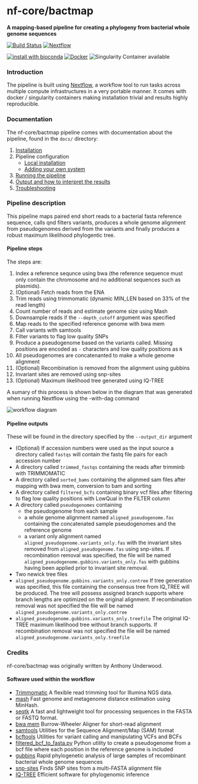 # nf-core/bactmap
**A mapping-based pipeline for creating a phylogeny from bacterial whole genome sequences**

[![Build Status](https://travis-ci.org/nf-core/bactmap.svg?branch=master)](https://travis-ci.org/nf-core/bactmap)
[![Nextflow](https://img.shields.io/badge/nextflow-%E2%89%A519.05.0-brightgreen.svg)](https://www.nextflow.io/)

[![install with bioconda](https://img.shields.io/badge/install%20with-bioconda-brightgreen.svg)](http://bioconda.github.io/)
[![Docker](https://img.shields.io/docker/automated/nfcore/bactmap.svg)](https://hub.docker.com/r/nfcore/bactmap)
![Singularity Container available](
https://img.shields.io/badge/singularity-available-7E4C74.svg)

### Introduction
The pipeline is built using [Nextflow](https://www.nextflow.io), a workflow tool to run tasks across multiple compute infrastructures in a very portable manner. It comes with docker / singularity containers making installation trivial and results highly reproducible.


### Documentation
The nf-core/bactmap pipeline comes with documentation about the pipeline, found in the `docs/` directory:

1. [Installation](docs/installation.md)
2. Pipeline configuration
    * [Local installation](docs/configuration/local.md)
    * [Adding your own system](docs/configuration/adding_your_own.md)
3. [Running the pipeline](docs/usage.md)
4. [Output and how to interpret the results](docs/output.md)
5. [Troubleshooting](docs/troubleshooting.md)

### Pipeline description
This pipeline maps paired end short reads to a bacterial fasta reference sequence, calls qnd filters variants, produces a whole genome alignment from pseudogenomes derived from the variants and finally produces a robust maximum likelihood phylogentic tree.


#### Pipeline steps
The steps are:

1. Index a reference sequnce using bwa (the reference sequence must only contain the chromosome and no additional sequences such as plasmids).
2. (Optional) Fetch reads from the ENA
3. Trim reads using trimmomatic (dynamic MIN_LEN based on 33% of the read length)
4. Count number of reads and estimate genome size using Mash
5. Downsample reads if the `--depth_cutoff` argument was specified
6. Map reads to the specified reference genome with bwa mem
7. Call variants with samtools
8. Filter variants to flag low quality SNPs
9. Produce a pseudogenome based on the variants called. Missing positions are encoded as `-` characters and low quality positions as `N`
10. All pseudogenomes are concatenanted to make a whole genome alignment
11. (Optional) Recombination is removed from the alignment using gubbins
12. Invariant sites are removed using snp-sites
13. (Optional) Maximum likelihood tree generated using IQ-TREE


A sumary of this process is shown below in the diagram that was generated when running Nextflow using the -with-dag command

![workflow diagram](dag.png)

#### Pipeline outputs
These will be found in the directory specified by the `--output_dir` argument

  - (Optional) If accession numbers were used as the input source a directory called `fastqs` will contain the fastq file pairs for each accession number
  - A directory called `trimmed_fastqs` containing the reads after trimminb with TRIMMOMATIC
  - A directory called `sorted_bams` containing the alignmed sam files after mapping with bwa mem, conversion to bam and sorting
  - A directory called `filtered_bcfs` containing binary vcf files after filtering to flag low quality positions with LowQual in the FILTER column
  - A directory called `pseudogenomes` containing 
    - the pseudogenome from each sample
    - a whole genome alignment named `aligned_pseudogenome.fas` containing the concatenated sample pseudogenomes and the refrerence genome
    - a variant only alignment named `aligned_pseudogenome.variants_only.fas` with the invariant sites removed from `aligned_pseudogenome.fas` using snp-sites. If recombination removal was specified, the file will be named `aligned_pseudogenome.gubbins.variants_only.fas` with gubbins having been applied prior to invariant site removal.
  - Two newick tree files
   -  `aligned_pseudogenome.gubbins.variants_only.contree` If tree generation was specified, this file containing the consensus tree from IQ_TREE will be produced. The tree will possess assigned branch supports where branch lengths are optimized on the original alignment. If recombination removal was not specified the file will be named `aligned_pseudogenome.variants_only.contree`
   -  `aligned_pseudogenome.gubbins.variants_only.treefile` The original IQ-TREE maximum likelihood tree without branch supports. If recombination removal was not specified the file will be named `aligned_pseudogenome.variants_only.treefile`





### Credits
nf-core/bactmap was originally written by Anthony Underwood.

#### Software used within the workflow
  - [Trimmomatic](http://www.usadellab.org/cms/?page=trimmomatic) A flexible read trimming tool for Illumina NGS data.
  - [mash](https://mash.readthedocs.io/en/latest/) Fast genome and metagenome distance estimation using MinHash.
  - [seqtk](https://github.com/lh3/seqtk) A fast and lightweight tool for processing sequences in the FASTA or FASTQ format.
  - [bwa mem](https://github.com/lh3/bwa) Burrow-Wheeler Aligner for short-read alignment
  - [samtools](http://www.htslib.org/doc/samtools.html) Utilities for the Sequence Alignment/Map (SAM) format
  - [bcftools](http://www.htslib.org/doc/bcftools.html) Utilities for variant calling and manipulating VCFs and BCFs
  - [filtered_bcf_to_fasta.py](bin/filtered_bcf_to_fasta.py) Python utility to create a pseudogenome from a bcf file where each position in the reference genome is included
  - [gubbins](https://github.com/sanger-pathogens/gubbins/) Rapid phylogenetic analysis of large samples of recombinant bacterial whole genome sequences
  - [snp-sites](https://github.com/sanger-pathogens/snp-sites) Finds SNP sites from a multi-FASTA alignment file 
  - [IQ-TREE](http://www.iqtree.org) Efficient software for phylogenomic inference


